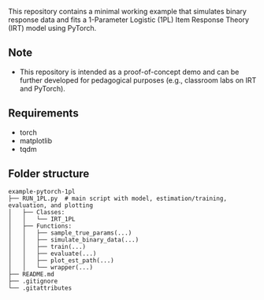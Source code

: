 This repository contains a minimal working example that simulates binary response data and fits a 1-Parameter Logistic (1PL) Item Response Theory (IRT) model using PyTorch.

## Note
- This repository is intended as a proof-of-concept demo and can be further developed for pedagogical purposes (e.g., classroom labs on IRT and PyTorch).

## Requirements

- torch
- matplotlib
- tqdm

## Folder structure
```text
example-pytorch-1pl
├── RUN_1PL.py  # main script with model, estimation/training, evaluation, and plotting
│   ├── Classes:
│   │   └── IRT_1PL
│   ├── Functions:
│   │   ├── sample_true_params(...)
│   │   ├── simulate_binary_data(...)
│   │   ├── train(...)
│   │   ├── evaluate(...)
│   │   ├── plot_est_path(...)
│   │   └── wrapper(...)
├── README.md
├── .gitignore
└── .gitattributes
```

